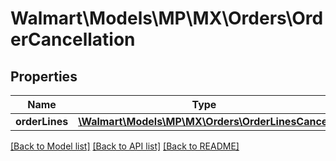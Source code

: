 # Walmart\Models\MP\MX\Orders\OrderCancellation

## Properties

Name | Type | Description | Notes
------------ | ------------- | ------------- | -------------
**orderLines** | [**\Walmart\Models\MP\MX\Orders\OrderLinesCancel**](OrderLinesCancel.md) |  | [optional]


[[Back to Model list]](./) [[Back to API list]](../../../../../README.md#supported-apis) [[Back to README]](../../../../../README.md)

